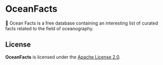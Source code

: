# OceanFacts
🌊 Ocean Facts is a free database containing an interesting list of curated facts related to the field of oceanography.

## License
**OceanFacts** is licensed under the [Apache License 2.0](https://github.com/willuhm-js/OceanFacts/blob/main/LICENSE).
